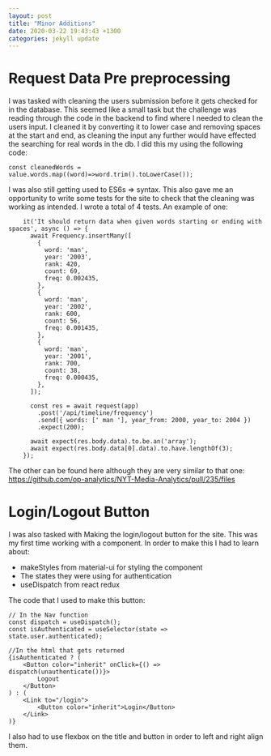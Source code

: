 ```yaml
---
layout: post
title: "Minor Additions"
date: 2020-03-22 19:43:43 +1300
categories: jekyll update
---
```


# Request Data Pre preprocessing

I was tasked with cleaning the users submission before it gets checked for in the database. This seemed like a small task but the challenge was reading through the code in the backend to find where I needed to clean the users input. I cleaned it by converting it to lower case and removing spaces at the start and end, as cleaning the input any further would have effected the searching for real words in the db. I did this my using the following code:

```
const cleanedWords = value.words.map((word)=>word.trim().toLowerCase());
```

I was also still getting used to ES6s => syntax. This also gave me an opportunity to write some tests for the site to check that the cleaning was working as intended. I wrote a total of 4 tests. An example of one:

```
    it('It should return data when given words starting or ending with spaces', async () => {
      await Frequency.insertMany([
        {
          word: 'man',
          year: '2003',
          rank: 420,
          count: 69,
          freq: 0.002435,
        },
        {
          word: 'man',
          year: '2002',
          rank: 600,
          count: 56,
          freq: 0.001435,
        },
        {
          word: 'man',
          year: '2001',
          rank: 700,
          count: 38,
          freq: 0.000435,
        },
      ]);

      const res = await request(app)
        .post('/api/timeline/frequency')
        .send({ words: [' man '], year_from: 2000, year_to: 2004 })
        .expect(200);

      await expect(res.body.data).to.be.an('array');
      await expect(res.body.data[0].data).to.have.lengthOf(3);
    });
```

The other can be found here although they are very similar to that one: https://github.com/op-analytics/NYT-Media-Analytics/pull/235/files


# Login/Logout Button

I was also tasked with Making the login/logout button for the site. This was my first time working with a component. In order to make this I had to learn about:

- makeStyles from material-ui for styling the component
- The states they were using for authentication
- useDispatch from react redux

The code that I used to make this button:

```
// In the Nav function
const dispatch = useDispatch();
const isAuthenticated = useSelector(state => state.user.authenticated);
```

```
//In the html that gets returned
{isAuthenticated ? (
    <Button color="inherit" onClick={() => dispatch(unauthenticate())}>
        Logout
    </Button>
) : (
    <Link to="/login">
        <Button color="inherit">Login</Button>
    </Link>
)}
```
I also had to use flexbox on the title and button in order to left and right align them.